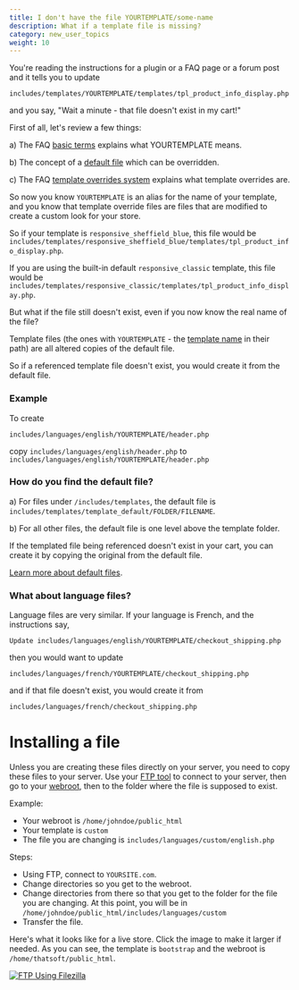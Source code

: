 ```yaml
---
title: I don't have the file YOURTEMPLATE/some-name
description: What if a template file is missing? 
category: new_user_topics
weight: 10
---
```


You're reading the instructions for a plugin or a FAQ page or a forum post
and it tells you to update 

```
includes/templates/YOURTEMPLATE/templates/tpl_product_info_display.php
```

and you say, "Wait a minute - that file doesn't exist in my cart!" 

First of all, let's review a few things: 

a) The FAQ [basic terms](/user/first_steps/basic_terms/) explains what YOURTEMPLATE means. 

b) The concept of a [default file](/user/first_steps/overrides/) which can be overridden. 

c) The FAQ [template overrides system](/user/template/template_overrides/) explains what template overrides are.


So now you know `YOURTEMPLATE` is an alias for the name of your template,
and you know that template override files are files that are modified 
to create a custom look for your store. 

So if your template is `responsive_sheffield_blue`, this file would be 
`includes/templates/responsive_sheffield_blue/templates/tpl_product_info_display.php`. 

If you are using the built-in default `responsive_classic` template, 
this file would be `includes/templates/responsive_classic/templates/tpl_product_info_display.php`. 

But what if the file still doesn't exist, even if you now know the real 
name of the file? 

Template files (the ones with `YOURTEMPLATE` - the [template name](/user/first_steps/basic_terms/#yourtemplate) in their path) are all
altered copies of the default file.

So if a referenced template file doesn't exist, you would create it from the default file.  

### Example
To create

```
includes/languages/english/YOURTEMPLATE/header.php
```

copy
`includes/languages/english/header.php` to `includes/languages/english/YOURTEMPLATE/header.php`

### How do you find the default file? 

a) For files under `/includes/templates`, the default file is `includes/templates/template_default/FOLDER/FILENAME`. 

b) For all other files, the default file is one level above the template folder. 

If the templated file being referenced doesn't exist in your cart, you can 
create it by copying the original from the default file. 

[Learn more about default files](/user/first_steps/overrides/#default-files).

### What about language files? 

Language files are very similar.  If your language is French, and the instructions say, 

```
Update includes/languages/english/YOURTEMPLATE/checkout_shipping.php
```

then you would want to update 

```
includes/languages/french/YOURTEMPLATE/checkout_shipping.php
```

and if that file doesn't exist, you would create it from 

```
includes/languages/french/checkout_shipping.php
```

# Installing a file

Unless you are creating these files directly on your server, 
you need to copy these files to your server.  Use your 
[FTP tool](/user/first_steps/useful_tools/#ftp-tools) to connect to your server, then go to your [webroot](/user/first_steps/how_do_i_install#what-is-my-webroot),
then to the folder where the file is supposed to exist. 

Example: 

- Your webroot is `/home/johndoe/public_html`
- Your template is `custom`
- The file you are changing is `includes/languages/custom/english.php`

Steps: 

- Using FTP, connect to `YOURSITE.com`.  
- Change directories so you get to the webroot.  
- Change directories from there so that you get to the folder for the file you are changing.  At this point, you will be in `/home/johndoe/public_html/includes/languages/custom`
- Transfer the file.

Here's what it looks like for a live store.  Click the image to make it larger if needed.  As you can see, the template is `bootstrap` and the webroot is `/home/thatsoft/public_html`.

<a href="/images/ftp_using_filezilla.png">
<img src="/images/ftp_using_filezilla.png" alt="FTP Using Filezilla" />
</a>

